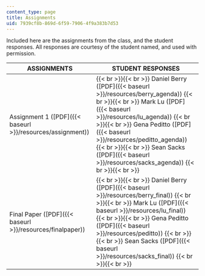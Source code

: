 ```yaml
---
content_type: page
title: Assignments
uid: 7939cf8b-869d-6f59-7906-4f9a383b7d53
---
```


Included here are the assignments from the class, and the student responses. All responses are courtesy of the student named, and used with permission.

| ASSIGNMENTS | STUDENT RESPONSES |
| --- | --- |
| Assignment 1 ([PDF]({{< baseurl >}}/resources/assignment)) |  {{< br >}}{{< br >}} Daniel Berry ([PDF]({{< baseurl >}}/resources/berry_agenda)) {{< br >}}{{< br >}} Mark Lu ([PDF]({{< baseurl >}}/resources/lu_agenda)) {{< br >}}{{< br >}} Gena Peditto ([PDF]({{< baseurl >}}/resources/peditto_agenda)) {{< br >}}{{< br >}} Sean Sacks ([PDF]({{< baseurl >}}/resources/sacks_agenda)) {{< br >}}{{< br >}}  |
| Final Paper ([PDF]({{< baseurl >}}/resources/finalpaper)) |  {{< br >}}{{< br >}} Daniel Berry ([PDF]({{< baseurl >}}/resources/berry_final)) {{< br >}}{{< br >}} Mark Lu ([PDF]({{< baseurl >}}/resources/lu_final)) {{< br >}}{{< br >}} Gena Peditto ([PDF]({{< baseurl >}}/resources/peditto)) {{< br >}}{{< br >}} Sean Sacks ([PDF]({{< baseurl >}}/resources/sacks_final)) {{< br >}}{{< br >}}